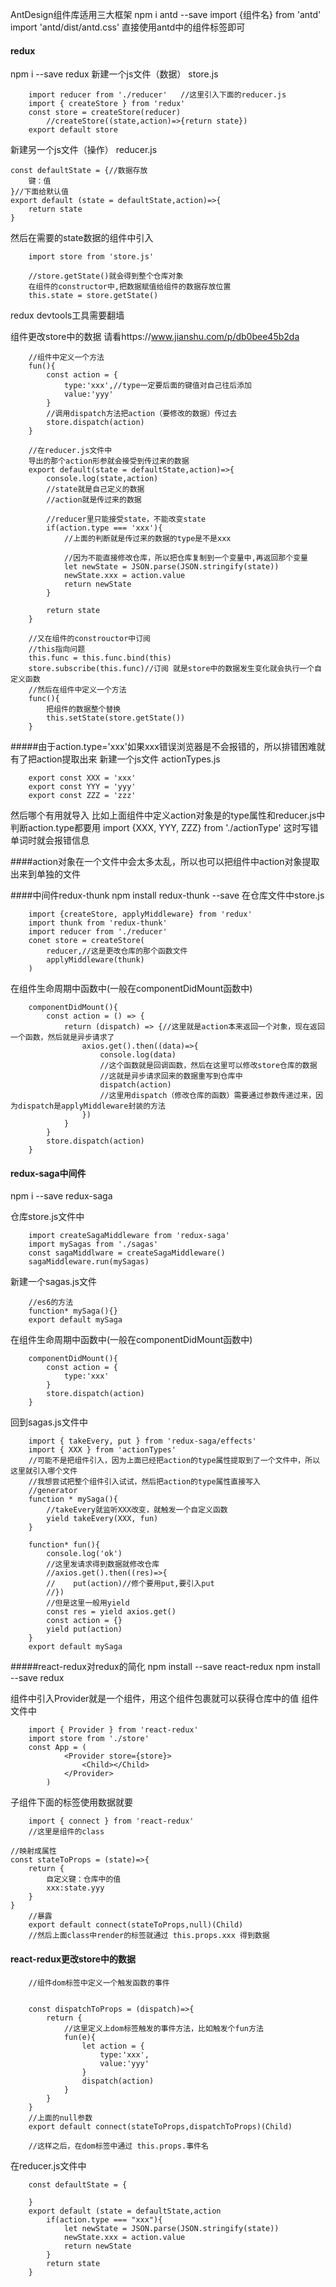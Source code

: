 AntDesign组件库适用三大框架
npm i antd --save
import {组件名} from 'antd'
import 'antd/dist/antd.css'
直接使用antd中的组件标签即可

#### redux
npm i --save redux
新建一个js文件（数据）
store.js
```
    import reducer from './reducer'   //这里引入下面的reducer.js
    import { createStore } from 'redux'
    const store = createStore(reducer)  
        //createStore((state,action)=>{return state})
    export default store
```
新建另一个js文件（操作）
reducer.js
```
const defaultState = {//数据存放
    键：值
}//下面给默认值
export default (state = defaultState,action)=>{
    return state
}
```
然后在需要的state数据的组件中引入
```
    import store from 'store.js'

    //store.getState()就会得到整个仓库对象
    在组件的constructor中,把数据赋值给组件的数据存放位置
    this.state = store.getState()
```

redux devtools工具需要翻墙

组件更改store中的数据  请看https://www.jianshu.com/p/db0bee45b2da
```
    //组件中定义一个方法
    fun(){
        const action = {
            type:'xxx',//type一定要后面的键值对自己往后添加
            value:'yyy'
        }
        //调用dispatch方法把action（要修改的数据）传过去
        store.dispatch(action)
    }

    //在reducer.js文件中
    导出的那个action形参就会接受到传过来的数据
    export default(state = defaultState,action)=>{
        console.log(state,action)
        //state就是自己定义的数据
        //action就是传过来的数据

        //reducer里只能接受state，不能改变state
        if(action.type === 'xxx'){
            //上面的判断就是传过来的数据的type是不是xxx

            //因为不能直接修改仓库，所以把仓库复制到一个变量中,再返回那个变量
            let newState = JSON.parse(JSON.stringify(state))
            newState.xxx = action.value
            return newState
        }

        return state
    }

    //又在组件的constrouctor中订阅
    //this指向问题
    this.func = this.func.bind(this)
    store.subscribe(this.func)//订阅 就是store中的数据发生变化就会执行一个自定义函数
    //然后在组件中定义一个方法
    func(){
        把组件的数据整个替换
        this.setState(store.getState())
    }
```


#####由于action.type='xxx'如果xxx错误浏览器是不会报错的，所以排错困难就有了把action提取出来
新建一个js文件
actionTypes.js
```
    export const XXX = 'xxx'
    export const YYY = 'yyy'
    export const ZZZ = 'zzz'
```
然后哪个有用就导入
比如上面组件中定义action对象是的type属性和reducer.js中判断action.type都要用
import {XXX, YYY, ZZZ} from './actionType'
这时写错单词时就会报错信息

####action对象在一个文件中会太多太乱，所以也可以把组件中action对象提取出来到单独的文件

####中间件redux-thunk
npm install redux-thunk --save
在仓库文件中store.js
```
    import {createStore, applyMiddleware} from 'redux'
    import thunk from 'redux-thunk'
    import reducer from './reducer'
    conet store = createStore(
        reducer,//这是更改仓库的那个函数文件
        applyMiddleware(thunk)
    )
```

在组件生命周期中函数中(一般在componentDidMount函数中)
```
    componentDidMount(){
        const action = () => {
            return (dispatch) => {//这里就是action本来返回一个对象，现在返回一个函数，然后就是异步请求了
                axios.get().then((data)=>{
                    console.log(data)
                    //这个函数就是回调函数，然后在这里可以修改store仓库的数据
                    //这就是异步请求回来的数据重写到仓库中
                    dispatch(action)
                    //这里用dispatch（修改仓库的函数）需要通过参数传递过来，因为dispatch是applyMiddleware封装的方法
                })
            }
        }
        store.dispatch(action)
    }
```


#### redux-saga中间件
npm i --save redux-saga

仓库store.js文件中
```
    import createSagaMiddleware from 'redux-saga'
    import mySagas from './sagas'
    const sagaMiddlware = createSagaMiddleware()
    sagaMiddleware.run(mySagas)
```
新建一个sagas.js文件
```
    //es6的方法
    function* mySaga(){}
    export default mySaga
```

在组件生命周期中函数中(一般在componentDidMount函数中)
```
    componentDidMount(){
        const action = {
            type:'xxx'
        }
        store.dispatch(action)
    }
```
回到sagas.js文件中
```
    import { takeEvery, put } from 'redux-saga/effects'
    import { XXX } from 'actionTypes'
    //可能不是把组件引入，因为上面已经把action的type属性提取到了一个文件中，所以这里就引入哪个文件
    //我想尝试把整个组件引入试试，然后把action的type属性直接写入
    //generator
    function * mySaga(){
        //takeEvery就监听XXX改变，就触发一个自定义函数
        yield takeEvery(XXX, fun)
    }

    function* fun(){
        console.log('ok')
        //这里发请求得到数据就修改仓库
        //axios.get().then((res)=>{
        //    put(action)//修个要用put,要引入put
        //})
        //但是这里一般用yield
        const res = yield axios.get()
        const action = {}
        yield put(action)
    }
    export default mySaga
```


#####react-redux对redux的简化
npm install --save react-redux
npm install --save redux

组件中引入Provider就是一个组件，用这个组件包裹就可以获得仓库中的值
组件文件中
```
    import { Provider } from 'react-redux'
    import store from './store'
    const App = (
            <Provider store={store}>
                <Child></Child>
            </Provider>
        )
```
子组件下面的标签使用数据就要
```
    import { connect } from 'react-redux'
    //这里是组件的class

//映射成属性
const stateToProps = (state)=>{
    return {
        自定义键：仓库中的值
        xxx:state.yyy
    }
}
    //暴露
    export default connect(stateToProps,null)(Child)
    //然后上面class中render的标签就通过 this.props.xxx 得到数据
```

#### react-redux更改store中的数据

```
    //组件dom标签中定义一个触发函数的事件


    const dispatchToProps = (dispatch)=>{
        return {
            //这里定义上dom标签触发的事件方法，比如触发个fun方法
            fun(e){
                let action = {
                    type:'xxx',
                    value:'yyy'
                }
                dispatch(action)
            }
        }
    }
    //上面的null参数
    export default connect(stateToProps,dispatchToProps)(Child)

    //这样之后，在dom标签中通过 this.props.事件名
```
在reducer.js文件中
```
    const defaultState = {

    }
    export default (state = defaultState,action
        if(action.type === "xxx"){
            let newState = JSON.parse(JSON.stringify(state))
            newState.xxx = action.value
            return newState
        }
        return state
    }
```
